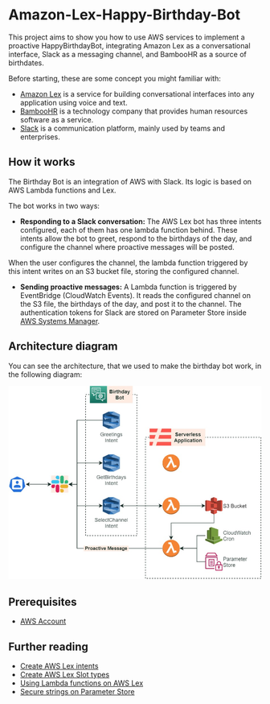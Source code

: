 # Amazon-Lex-Happy-Birthday-Bot

This project aims to show you how to use AWS services to implement a proactive HappyBirthdayBot, integrating Amazon Lex as a conversational interface, Slack as a messaging channel, and BambooHR as a source of birthdates.

Before starting, these are some concept you might familiar with:

+ [Amazon Lex](https://aws.amazon.com/lex/) is a service for building conversational interfaces into any application using voice and text.
+ [BambooHR](https://www.bamboohr.com/) is a technology company that provides human resources software as a service.
+ [Slack](https://slack.com/) is a communication platform, mainly used by teams and enterprises.

## How it works

The Birthday Bot is an integration of AWS with Slack. Its logic is based on AWS Lambda functions and Lex.

The bot works in two ways:

- **Responding to a Slack conversation:** The AWS Lex bot has three intents configured, each of them has one lambda function behind. These intents allow the bot to greet, respond to the birthdays of the day, and configure the channel where proactive messages will be posted.

When the user configures the channel, the lambda function triggered by this intent writes on an S3 bucket file, storing the configured channel.

- **Sending proactive messages:** A Lambda function is triggered by EventBridge (CloudWatch Events). It reads the configured channel on the S3 file, the birthdays of the day, and post it to the channel. The authentication tokens for Slack are stored on Parameter Store inside [AWS Systems Manager](https://aws.amazon.com/systems-manager/).

## Architecture diagram

You can see the architecture, that we used to make the birthday bot work, in the following diagram:

![Architecture diagram](./docs/images/birthday-bot.jpg)

## Prerequisites

- [AWS Account](https://aws.amazon.com/)

## Further reading

- [Create AWS Lex intents](https://docs.aws.amazon.com/lex/latest/dg/gs2-create-bot-intent.html)
- [Create AWS Lex Slot types](https://docs.aws.amazon.com/lex/latest/dg/gs2-create-bot-slot-types.html)
- [Using Lambda functions on AWS Lex](https://docs.aws.amazon.com/lex/latest/dg/using-lambda.html)
- [Secure strings on Parameter Store](https://docs.aws.amazon.com/es_es/systems-manager/latest/userguide/sysman-paramstore-securestring.html)
